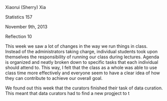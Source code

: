 Xiaorui (Sherry) Xia

Statistics 157

November 9th, 2013

Reflection 10

This week we saw a lot of changes in the way we run things in class. Instead of the administrators taking charge, individual
students took upon themselves the responsibility of running our class during lectures. Agenda is organized and neatly
broken down to specific tasks that each individual should attend to. This way, I felt that the class as a whole was able
to use class time more effectively and everyone seem to have a clear idea of how they can contribute to achieve our overall
goal.

We found out this week that the curators finished their task of data curation. This meant that data curators had to find a 
new progject to t
